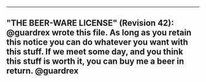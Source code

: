 ----------------------------------------------------------------------------
"THE BEER-WARE LICENSE" (Revision 42):
@guardrex wrote this file. As long as you retain this notice you
can do whatever you want with this stuff. If we meet some day, and you think
this stuff is worth it, you can buy me a beer in return.           @guardrex
----------------------------------------------------------------------------
